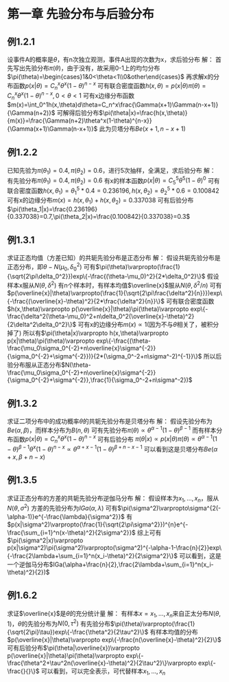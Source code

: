 # 第一章 先验分布与后验分布

## 例1.2.1

设事件A的概率是$\theta$，有n次独立观测，事件A出现的次数为x，求后验分布
解：
首先写出先验分布$\pi(\theta)$，由于没有，故采用0-1上的均匀分布$\pi(\theta)=\begin{cases}1&0<\theta<1\\0&other\end{cases}$
再求解x的分布函数$p(x|\theta)=C_n^x\theta^x(1-\theta)^{n-x}$
可有联合密度函数$h(x,\theta)=p(x|\theta)\pi(\theta)=C_n^x\theta^x(1-\theta)^{n-x},0<\theta<1$
可有x边缘分布函数$m(x)=\int_0^1h(x,\theta)d\theta=C_n^x\frac{\Gamma(x+1)\Gamma(n-x+1)}{\Gamma(n+2)}$
可解得后验分布$\pi(\theta|x)=\frac{h(x,\theta)}{m(x)}=\frac{\Gamma(n+2)\theta^x(1-\theta)^{n-x}}{\Gamma(x+1)\Gamma(n-x+1)}$
此为贝塔分布$Be(x+1,n-x+1)$

## 例1.2.2

已知先验为$\pi(\theta_1)=0.4,\pi(\theta_2)=0.6$，进行5次抽样，全满足，求后验分布
解：
有先验分布$\pi(\theta_1)=0.4,\pi(\theta_2)=0.6$
有x的样本函数$p(x|\theta)=C_5^5\theta^5(1-\theta)^0$
可有联合密度函数$h(x,\theta_1)=\theta_1^5*0.4=0.236196,h(x,\theta_2)=\theta_2^5*0.6=0.100842$
可有x的边缘分布$m(x)=h(x,\theta_1)+h(x,\theta_2)=0.337038$
可有后验分布$\pi(\theta_1|x)=\frac{0.236196}{0.337038}=0.7,\pi(\theta_2|x)=\frac{0.100842}{0.337038}=0.3$

## 例1.3.1

求证正态均值（方差已知）的共轭先验分布是正态分布
解：
假设共轭先验分布是正态分布，即$\theta-N(\mu_0,\delta_0^2)$
可有$\pi(\theta)\varpropto(\frac{1}{\sqrt{2\pi\delta_0^2}})exp\{-\frac{(\theta-\mu_0)^2}{2*\delta_0^2}\}$
假设样本x服从$N(\theta,\delta^2)$
有n个样本时，有样本均值$\overline{x}$服从$N(\theta,\delta^2/n)$
可有$p(\overline{x}|\theta)\varpropto(\frac{1}{\sqrt{2\pi\frac{\delta^2}{n}}})exp\{-\frac{(\overline{x}-\theta)^2}{2*\frac{\delta^2}{n}}\}$
可有联合密度函数$h(x,\theta)\varpropto p(\overline{x}|\theta)\pi(\theta)\varpropto exp\{-\frac{\delta^2(\theta-\mu_0)^2+n\delta_0^2(\overline{x}-\theta)^2}{2\delta^2\delta_0^2}\}$
可有x的边缘分布$m(x)\varpropto1$(因为不与$\theta$相关了，被积分掉了)
所以有$\pi(\theta|x)\varpropto h(x,\theta)\varpropto p(x|\theta)\pi(\theta)\varpropto exp\{-\frac{(\theta-\frac{\mu_0\sigma_0^{-2}+n\overline{x}\sigma^{-2}}{\sigma_0^{-2}+\sigma^{-2}})}{2*(\sigma_0^-2+n\sigma^-2)^{-1}}\}$
所以后验分布服从正态分布$N(\theta-\frac{\mu_0\sigma_0^{-2}+n\overline{x}\sigma^{-2}}{\sigma_0^{-2}+\sigma^{-2}},\frac{1}{\sigma_0^-2+n\sigma^-2})$

## 例1.3.2

求证二项分布中的成功概率$\theta$的共轭先验分布是贝塔分布
解：
假设先验分布为$Be(\alpha,\beta)$，而样本分布为$B(n,\theta)$
可有先验分布$\pi(\theta)\varpropto\theta^{\alpha-1}(1-\theta)^{\beta-1}$
而有样本分布函数$p(x|\theta)=C_n^x\theta^x(1-\theta)^{n-x}$
可有后验分布
$\pi(\theta|x)\varpropto p(x|\theta)\pi(\theta)\varpropto\theta^{\alpha-1}(1-\theta)^{\beta-1}\theta^x(1-\theta)^{n-x}\varpropto\theta^{\alpha+x-1}(1-\theta)^{\beta+n-x-1}$
可以看到这是贝塔分布$Be(\alpha+x,\beta+n-x)$

## 例1.3.5

求证正态分布的方差的共轭先验分布逆伽马分布
解：
假设样本为$x_1,...,x_n$，服从$N(\theta,\sigma^2)$
方差的先验分布为$IGa(\alpha,\lambda)$
可有$\pi(\sigma^2)\varpropto\sigma^{2(-\alpha-1)}e^{-\frac{\lambda}{\sigma^2}}$
有$p(x|\sigma^2)\varpropto(\frac{1}{\sqrt{2\pi\sigma^2}})^{n}e^{-\frac{\sum_{i=1}^n(x-\theta)^2}{2\sigma^2}}$
综上可有$\pi(\sigma^2|x)\varpropto p(x|\sigma^2)\pi(\sigma^2)\varpropto(\sigma^2)^{-\alpha-1-\frac{n}{2}}exp\{-\frac{2\lambda+\sum_{i=1}^n(x_i-\theta)^2}{2\sigma^2}\}$
可以看到，这是一个逆伽马分布$IGa(\alpha+\frac{n}{2},\frac{2\lambda+\sum_{i=1}^n(x_i-\theta)^2}{2})$

## 例1.6.2

求证$\overline{x}$是$\theta$的充分统计量
解：
有样本$x={x_1,...,x_n}$来自正太分布$N(\theta,1)$，$\theta$的先验分布为$N(0,\tau^2)$
有先验分布$\pi(\theta)\varpropto(\frac{1}{\sqrt{2\pi}\tau})exp\{-\frac{\theta^2}{2\tau^2}\}$
有样本均值的分布$p(\overline{x}|\theta)\varpropto exp\{-\frac{n(\overline{x}-\theta)^2}{2}\}$
可有后验分布$\pi(\theta|\overline{x})\varpropto p(\overline{x}|\theta)\pi(\theta)\varpropto exp\{-\frac{\theta^2+\tau^2n(\overline{x}-\theta)^2}{2\tau^2}\}\varpropto exp\{-\frac{}{}\}$
可以看到，可以完全表示，可代替样本$x_1,...,x_n$